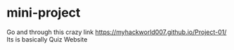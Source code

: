# mini-project
Go and through this crazy link https://myhackworld007.github.io/Project-01/
Its is basically  Quiz Website
